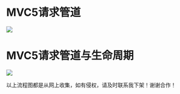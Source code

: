 # MVC5请求管道 #
![](https://raw.githubusercontent.com/taomylife521/taomylife521.github.io/master/images/postimg/常用继承图/MVC5请求管道.png)

# MVC5请求管道与生命周期 #
![](https://raw.githubusercontent.com/taomylife521/taomylife521.github.io/master/images/postimg/常用继承图/MVC5请求管道与生命周期.png)

以上流程图都是从网上收集，如有侵权，请及时联系我下架！谢谢合作！